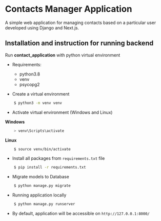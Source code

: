 
# Contacts Manager Application

A simple web application for managing contacts based on a particular user developed using Django and Next.js.



## Installation and instruction for running backend

Run __contact_application__ with python virtual environment

* Requirements:
    - python3.8
    - venv
    - psycopg2

* Create a virtual environment
```bash
    $ python3 -m venv venv
```

* Activate virtual environment (Windows and Linux)

__Windows__
```bash
    > venv\Scripts\activate
```

__Linux__
```bash
    $ source venv/bin/activate
```

* Install all packages from `requirements.txt` file

```bash
    $ pip install -r requirements.txt
```

* Migrate models to Database

```bash
    $ python manage.py migrate
```

* Running application locally

```bash
    $ python manage.py runserver
```

* By default, application will be accessible on `http://127.0.0.1:8000/`
